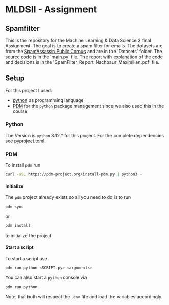 # MLDSII - Assignment 
## Spamfilter

This is the repository for the Machine Learning & Data Science 2 final Assignment. 
The goal is to create a spam filter for emails.
The datasets are from the [SpamAssassin Public Corpus](https://spamassassin.apache.org/old/publiccorpus/) and are in the 'Datasets' folder.
The source code is in the 'main.py' file.
The report with explanation of the code and decisions is in the 'SpamFilter_Report_Nachbaur_Maximilian.pdf' file.

## Setup

For this project I used:
- [python](https://www.python.org/) as programming language
- [PDM](https://pdm-project.org/latest/) for the `python` package management since we also used this in the course

### Python

The Version is `python` 3.12.* for this project.
For the complete dependencies see [pyproject.toml](./pyproject.toml).

### PDM
To install `pdm` run
```bash
curl -sSL https://pdm-project.org/install-pdm.py | python3 -
```

#### Initialize
The `pdm` project already exists so all you need to do is to run 
```bash
pdm sync
```
or 
```bash
pdm install
```
to initialize the project.

#### Start a script
To start a script use
```bash
pdm run python <SCRIPT.py> <arguments>
```

You can also start a `python` console via
```bash
pdm run python
```
Note, that both will respect the `.env` file and load the variables accordingly.
